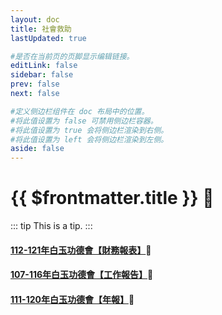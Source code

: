 ```yaml
---
layout: doc
title: 社會救助
lastUpdated: true

#是否在当前页的页脚显示编辑链接。
editLink: false
sidebar: false
prev: false
next: false

#定义侧边栏组件在 doc 布局中的位置。
#将此值设置为 false 可禁用侧边栏容器。
#将此值设置为 true 会将侧边栏渲染到右侧。
#将此值设置为 left 会将侧边栏渲染到左侧。
aside: false
---
```


# {{ $frontmatter.title }} 📂

::: tip
This is a tip.
:::

#### [112-121年白玉功德會【財務報表】](./social-assistance-list/finace112-121)📃

#### [107-116年白玉功德會【工作報告】](./social-assistance-list/finace107-116)📃

#### [111-120年白玉功德會【年報】](./social-assistance-list/finace111-120)📃

<style>

</style>